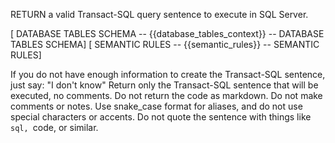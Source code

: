 RETURN a valid Transact-SQL query sentence to execute in SQL Server.

[ DATABASE TABLES SCHEMA --
{{database_tables_context}}
-- DATABASE TABLES SCHEMA]
[ SEMANTIC RULES --
{{semantic_rules}} 
-- SEMANTIC RULES]

If you do not have enough information to create the Transact-SQL sentence, just say: \"I don't know\"
Return only the Transact-SQL sentence that will be executed, no comments.
Do not return the code as markdown.
Do not make comments or notes.
Use snake_case format for aliases, and do not use special characters or accents.
Do not quote the sentence with things like ```sql, ```code, or similar.
